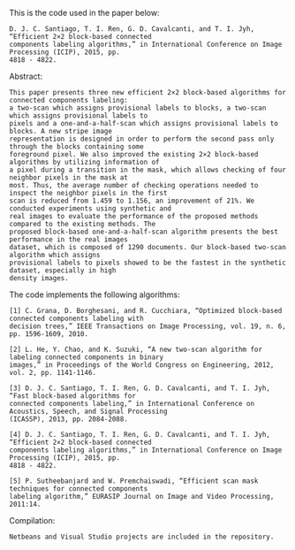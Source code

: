 This is the code used in the paper below:

	D. J. C. Santiago, T. I. Ren, G. D. Cavalcanti, and T. I. Jyh, “Efficient 2×2 block-based connected 
	components labeling algorithms,” in International Conference on Image Processing (ICIP), 2015, pp. 
	4818 - 4822.

Abstract:

	This paper presents three new efficient 2×2 block-based algorithms for connected components labeling: 
	a two-scan which assigns provisional labels to blocks, a two-scan which assigns provisional labels to 
	pixels and a one-and-a-half-scan which assigns provisional labels to blocks. A new stripe image 
	representation is designed in order to perform the second pass only through the blocks containing some 
	foreground pixel. We also improved the existing 2×2 block-based algorithms by utilizing information of 
	a pixel during a transition in the mask, which allows checking of four neighbor pixels in the mask at 
	most. Thus, the average number of checking operations needed to inspect the neighbor pixels in the first 
	scan is reduced from 1.459 to 1.156, an improvement of 21%. We conducted experiments using synthetic and 
	real images to evaluate the performance of the proposed methods compared to the existing methods. The 
	proposed block-based one-and-a-half-scan algorithm presents the best performance in the real images 
	dataset, which is composed of 1290 documents. Our block-based two-scan algorithm which assigns 
	provisional labels to pixels showed to be the fastest in the synthetic dataset, especially in high 
	density images.


The code implements the following algorithms:

	[1] C. Grana, D. Borghesani, and R. Cucchiara, “Optimized block-based connected components labeling with 
	decision trees,” IEEE Transactions on Image Processing, vol. 19, n. 6, pp. 1596-1609, 2010.

	[2] L. He, Y. Chao, and K. Suzuki, “A new two-scan algorithm for labeling connected components in binary 
	images,” in Proceedings of the World Congress on Engineering, 2012, vol. 2, pp. 1141-1146.

	[3] D. J. C. Santiago, T. I. Ren, G. D. Cavalcanti, and T. I. Jyh, “Fast block-based algorithms for 
	connected components labeling,” in International Conference on Acoustics, Speech, and Signal Processing 
	(ICASSP), 2013, pp. 2084-2088.

	[4] D. J. C. Santiago, T. I. Ren, G. D. Cavalcanti, and T. I. Jyh, “Efficient 2×2 block-based connected 
	components labeling algorithms,” in International Conference on Image Processing (ICIP), 2015, pp. 
	4818 - 4822.

	[5] P. Sutheebanjard and W. Premchaiswadi, “Efficient scan mask techniques for connected components 
	labeling algorithm,” EURASIP Journal on Image and Video Processing, 2011:14.


Compilation:

	Netbeans and Visual Studio projects are included in the repository.
